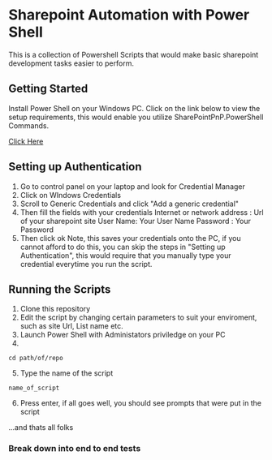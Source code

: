 # Sharepoint Automation with Power Shell

This is a collection of Powershell Scripts that would make basic sharepoint development tasks easier to perform.

## Getting Started

Install Power Shell on your Windows PC.
Click on the link below to view the setup requirements, this would enable you utilize SharePointPnP.PowerShell Commands.

[Click Here](https://github.com/SharePoint/PnP-PowerShell)

## Setting up Authentication
1. Go to control panel on your laptop and look for Credential Manager
2. Click on WIndows Credentials
3. Scroll to Generic Credentials and click "Add a generic credential"
4. Then fill the fields with your credentials
Internet or network address : Url of your sharepoint site
User Name: Your User Name
Password : Your Password 
5. Then click ok
Note, this saves your credentials onto the PC, if you cannot afford to do this, you can skip the steps in "Setting up Authentication", this would require that you manually type your credential everytime you run the script.


## Running the Scripts


1. Clone this repository
2. Edit the script by changing certain parameters to suit your enviroment,
such as site Url, List name etc.
3. Launch Power Shell with Administators priviledge on your PC
4. 
```
cd path/of/repo
```
5. Type the name of the script
```
name_of_script
```
6. Press enter, if all goes well, you should see prompts that were put in the script

...and thats all folks

### Break down into end to end tests
